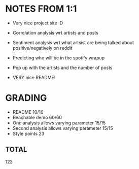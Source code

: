 # NOTES FROM 1:1

* Very nice project site :D
* Correlation analysis wrt artists and posts
* Sentiment analysis wrt what artsist are being talked about positive/negatively on reddit
* Predicting who will be in the spotify wrapup
* Pop up with the artists and the number of posts

* VERY nice README!


# GRADING

* README 10/10
* Reachable demo 60/60
* One analysis allows varying parameter 15/15
* Second analysis allows varying parameter 15/15
* Style points 23

## TOTAL

123

